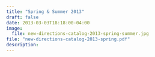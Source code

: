 ```yaml
---
title: "Spring & Summer 2013"
draft: false
date: 2013-03-03T18:18:00-04:00
image:
  file: new-directions-catalog-2013-spring-summer.jpg
file: "new-directions-catalog-2013-spring.pdf"
description:
---
```

